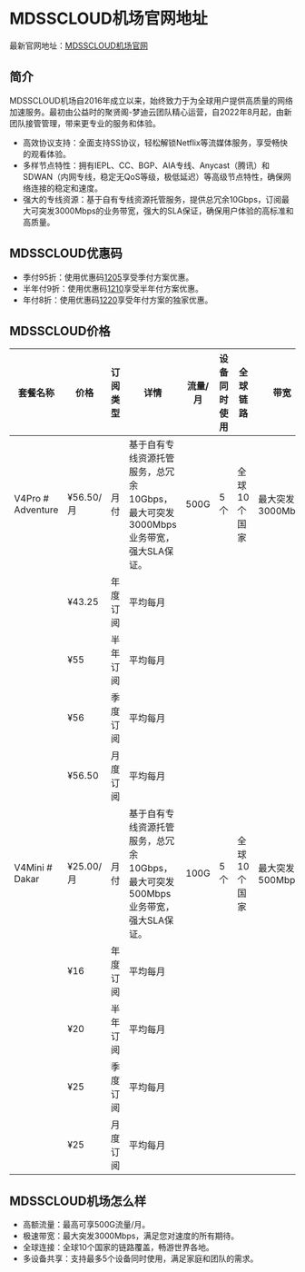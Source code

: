 # MDSSCLOUD机场官网地址

最新官网地址：[MDSSCLOUD机场官网](https://0314.mdss01.cloud/#/register?code=vKUTubIk)


## 简介
MDSSCLOUD机场自2016年成立以来，始终致力于为全球用户提供高质量的网络加速服务。最初由公益时的聚贤阁-梦迪云团队精心运营，自2022年8月起，由新团队接管管理，带来更专业的服务和体验。

- 高效协议支持：全面支持SS协议，轻松解锁Netflix等流媒体服务，享受畅快的观看体验。
- 多样节点特性：拥有IEPL、CC、BGP、AIA专线、Anycast（腾讯）和SDWAN（内网专线，稳定无QoS等级，极低延迟）等高级节点特性，确保网络连接的稳定和速度。
- 强大的专线资源：基于自有专线资源托管服务，提供总冗余10Gbps，订阅最大可突发3000Mbps的业务带宽，强大的SLA保证，确保用户体验的高标准和高质量。



## MDSSCLOUD优惠码

- 季付95折：使用优惠码[1205](https://0314.mdss01.cloud/#/register?code=vKUTubIk)享受季付方案优惠。
- 半年付9折：使用优惠码[1210](https://0314.mdss01.cloud/#/register?code=vKUTubIk)享受半年付方案优惠。
- 年付8折：使用优惠码[1220](https://0314.mdss01.cloud/#/register?code=vKUTubIk)享受年付方案的独家优惠。

## MDSSCLOUD价格

| 套餐名称     | 价格       | 订阅类型 | 详情                                                                               | 流量/月  | 设备同时使用 | 全球链路       | 带宽           |
|------------|----------|--------|----------------------------------------------------------------------------------|---------|------------|--------------|---------------|
| V4Pro # Adventure | ¥56.50/月 | 月付   | 基于自有专线资源托管服务，总冗余10Gbps，最大可突发3000Mbps业务带宽，强大SLA保证。       | 500G    | 5个         | 全球10个国家  | 最大突发3000Mbps |
|            | ¥43.25   | 年度订阅 | 平均每月                                                                           |         |            |              |               |
|            | ¥55      | 半年订阅 | 平均每月                                                                           |         |            |              |               |
|            | ¥56      | 季度订阅 | 平均每月                                                                           |         |            |              |               |
|            | ¥56.50   | 月度订阅 | 平均每月                                                                           |         |            |              |               |
| V4Mini # Dakar  | ¥25.00/月 | 月付   | 基于自有专线资源托管服务，总冗余10Gbps，最大可突发500Mbps业务带宽，强大SLA保证。         | 100G    | 5个         | 全球10个国家  | 最大突发500Mbps  |
|            | ¥16      | 年度订阅 | 平均每月                                                                           |         |            |              |               |
|            | ¥20      | 半年订阅 | 平均每月                                                                           |         |            |              |               |
|            | ¥25      | 季度订阅 | 平均每月                                                                           |         |            |              |               |
|            | ¥25      | 月度订阅 | 平均每月                                                                           |         |            |              |               |




## MDSSCLOUD机场怎么样

- 高额流量：最高可享500G流量/月。
- 极速带宽：最大突发3000Mbps，满足您对速度的所有期待。
- 全球连接：全球10个国家的链路覆盖，畅游世界各地。
- 多设备共享：支持最多5个设备同时使用，满足家庭和团队的需求。
